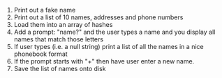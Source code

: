 1. Print out a fake name
2. Print out a list of 10 names, addresses and phone numbers
3. Load them into an array of hashes
4. Add a prompt: "name?" and the user types a name and you display all names that match those letters
5. If user types <enter> (i.e. a null string) print a list of all the names in a nice phonebook format
6. If the prompt starts with "+" then have user enter a new name.
7. Save the list of names onto disk
